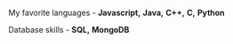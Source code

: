 My favorite languages - 
**Javascript,**
**Java,**
**C++,**
**C,**
**Python**

Database skills - 
**SQL,**
**MongoDB**
